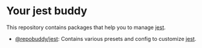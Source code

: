 # Your jest buddy

This repository contains packages that help you to manage [jest].

- [@repobuddy/jest]: Contains various presets and config to customize [jest].

[@repobuddy/jest]: ./packages/jest/README.md
[jest]: https://jestjs.io/
